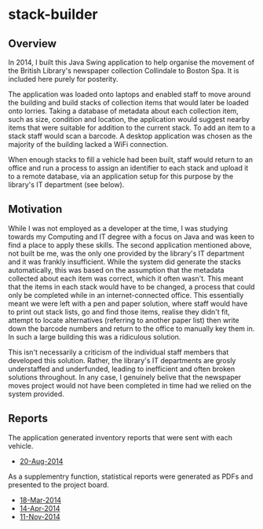 # stack-builder

## Overview

In 2014, I built this Java Swing application to help organise the movement of
the British Library's newspaper collection Collindale to Boston Spa. It is
included here purely for posterity.

The application was loaded onto laptops and enabled staff to move around the
building and build stacks of collection items that would later be loaded onto
lorries. Taking a database of metadata about each collection item, such as
size, condition and location, the application would suggest nearby items that
were suitable for addition to the current stack. To add an item to a stack
staff would scan a barcode. A desktop application was chosen as the majority
of the building lacked a WiFi connection.

When enough stacks to fill a vehicle had been built, staff would return to an
office and run a process to assign an identifier to each stack and upload it
to a remote database, via an application setup for this purpose by the
library's IT department (see below).

## Motivation

While I was not employed as a developer at the time, I was studying towards
my Computing and IT degree with a focus on Java and was keen to find a place
to apply these skills. The second application mentioned above, not built be me,
was the only one provided by the library's IT department and it was frankly
insufficient. While the system did generate the stacks automatically, this was
based on the assumption that the metadata collected about each item was
correct, which it often wasn't. This meant that the items in each stack would
have to be changed, a process that could only be completed while in an
internet-connected office. This essentially meant we were left with a pen and
paper solution, where staff would have to print out stack lists, go and find
those items, realise they didn't fit, attempt to locate alternatives (referring
to another paper list) then write down the barcode numbers and return to the
office to manually key them in. In such a large building this was a ridiculous
solution.

This isn't necessarily a criticism of the individual staff members that
developed this solution. Rather, the library's IT departments are grosly
understaffed and underfunded, leading to inefficient and often broken solutions
throughout. In any case, I genuinely belive that the newspaper moves project
would not have been completed in time had we relied on the system provided.

## Reports

The application generated inventory reports that were sent with each vehicle.

- [20-Aug-2014](reports/inventory-18-Mar-2014.pdf)

As a supplementry function, statistical reports were generated as PDFs and
presented to the project board.

- [18-Mar-2014](reports/stats-18-Mar-2014.pdf)
- [14-Apr-2014](reports/stats-14-Apr-2014.pdf)
- [11-Nov-2014](reports/stats-11-Nov-2014.pdf)


